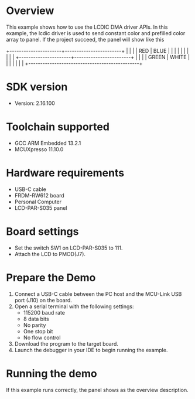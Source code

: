 Overview
========
This example shows how to use the LCDIC DMA driver APIs. In this example, the lcdic
driver is used to send constant color and prefilled color array to panel.
If the project succeed, the panel will show like this

 +----------------------+------------------------+
 |                      |                        |
 |     RED              |      BLUE              |
 |                      |                        |
 |                      |                        |
 |                      |                        |
 +----------------------+------------------------+
 |                      |                        |
 |     GREEN            |      WHITE             |
 |                      |                        |
 |                      |                        |
 +-----------------------------------------------+

SDK version
===========
- Version: 2.16.100

Toolchain supported
===================
- GCC ARM Embedded  13.2.1
- MCUXpresso  11.10.0

Hardware requirements
=====================
- USB-C cable
- FRDM-RW612 board
- Personal Computer
- LCD-PAR-S035 panel

Board settings
==============
- Set the switch SW1 on LCD-PAR-S035 to 111.
- Attach the LCD to PMOD(J7).

Prepare the Demo
================
1.  Connect a USB-C cable between the PC host and the MCU-Link USB port (J10) on the board.
2.  Open a serial terminal with the following settings:
    - 115200 baud rate
    - 8 data bits
    - No parity
    - One stop bit
    - No flow control
3.  Download the program to the target board.
4.  Launch the debugger in your IDE to begin running the example.

Running the demo
================
If this example runs correctly, the panel shows as the overview description.
